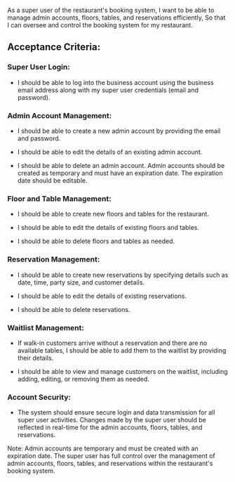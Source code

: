 As a super user of the restaurant's booking system,
I want to be able to manage admin accounts, floors, tables, and reservations efficiently,
So that I can oversee and control the booking system for my restaurant.

## Acceptance Criteria:

### Super User Login:

- I should be able to log into the business account using the business email address along with my super user credentials (email and password).

### Admin Account Management:

- I should be able to create a new admin account by providing the email and password.

- I should be able to edit the details of an existing admin account.

- I should be able to delete an admin account.
Admin accounts should be created as temporary and must have an expiration date. The expiration date should be editable.

### Floor and Table Management:

- I should be able to create new floors and tables for the restaurant.

- I should be able to edit the details of existing floors and tables.

- I should be able to delete floors and tables as needed.

### Reservation Management:

- I should be able to create new reservations by specifying details such as date, time, party size, and customer details.

- I should be able to edit the details of existing reservations.

- I should be able to delete reservations.

### Waitlist Management:

- If walk-in customers arrive without a reservation and there are no available tables, I should be able to add them to the waitlist by providing their details.

- I should be able to view and manage customers on the waitlist, including adding, editing, or removing them as needed.

### Account Security:

- The system should ensure secure login and data transmission for all super user activities.
Changes made by the super user should be reflected in real-time for the admin accounts, floors, tables, and reservations.

Note: Admin accounts are temporary and must be created with an expiration date. The super user has full control over the management of admin accounts, floors, tables, and reservations within the restaurant's booking system.